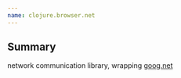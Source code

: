 ```yaml
---
name: clojure.browser.net
---
```


## Summary
network communication library, wrapping [goog.net](http://www.closurecheatsheet.com/net)